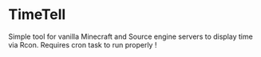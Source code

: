 # TimeTell
Simple tool for vanilla Minecraft and Source engine servers to display time via Rcon. Requires cron task to run properly !
